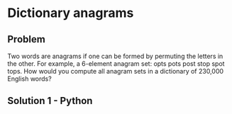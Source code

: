 # Dictionary anagrams

## Problem
Two words are anagrams if one can be formed by permuting the letters in the other. For example, a 6-element anagram set: opts pots post stop spot tops. How would you compute all anagram sets in a dictionary of 230,000 English words?

## Solution 1 - Python
```python
```